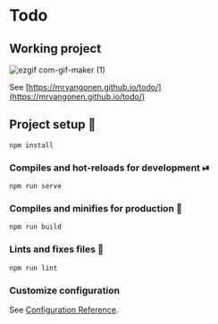 # Todo

## Working project
![ezgif com-gif-maker (1)](https://user-images.githubusercontent.com/44434778/129904096-05363dd1-3a47-4203-8efc-ee8571ce8db6.gif)

See [https://mrvangonen.github.io/todo/](https://mrvangonen.github.io/todo/)

## Project setup 📂
```
npm install
```

### Compiles and hot-reloads for development ⏯
```
npm run serve
```

### Compiles and minifies for production 🥑
```
npm run build
```

### Lints and fixes files 🧹
```
npm run lint
```

### Customize configuration
See [Configuration Reference](https://cli.vuejs.org/config/).
